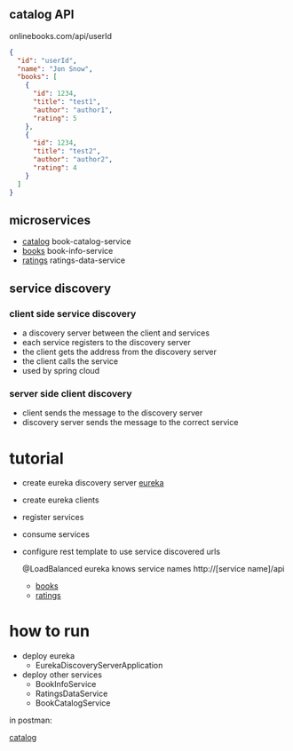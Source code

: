 ## catalog API

onlinebooks.com/api/userId

```json
{
  "id": "userId",
  "name": "Jon Snow",
  "books": [
    {
      "id": 1234,
      "title": "test1",
      "author": "author1",
      "rating": 5
    },
    {
      "id": 1234,
      "title": "test2",
      "author": "author2",
      "rating": 4
    }
  ]
}
```

## microservices

- [catalog](http://localhost:8081/catalog/userId) book-catalog-service
- [books](http://localhost:8082/books/bookId) book-info-service
- [ratings](http://localhost:8083/ratings/users/userId) ratings-data-service

## service discovery

### client side service discovery

- a discovery server between the client and services
- each service registers to the discovery server
- the client gets the address from the discovery server
- the client calls the service
- used by spring cloud

### server side client discovery

- client sends the message to the discovery server
- discovery server sends the message to the correct service

# tutorial

- create eureka discovery server
  [eureka](http://localhost:8761/)
- create eureka clients
- register services
- consume services

- configure rest template to use service discovered urls

  @LoadBalanced eureka knows service names http://[service name]/api

    - [books](http://book-info-service/books/bookId)
    - [ratings](http://ratings-data-service/ratings/users/userId)

# how to run

- deploy eureka
    - EurekaDiscoveryServerApplication
- deploy other services
    - BookInfoService
    - RatingsDataService
    - BookCatalogService

in postman:

[catalog](http://localhost:8081/catalog/userId)